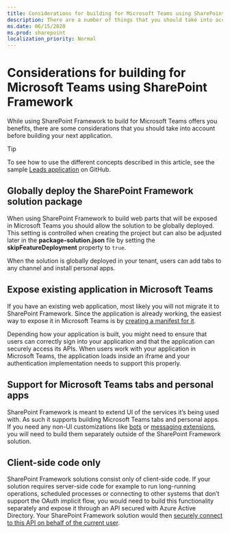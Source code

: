```yaml
---
title: Considerations for building for Microsoft Teams using SharePoint Framework
description: There are a number of things that you should take into account when building for Microsoft Teams using SharePoint Framework
ms.date: 06/15/2020
ms.prod: sharepoint
localization_priority: Normal
---
```


# Considerations for building for Microsoft Teams using SharePoint Framework

While using SharePoint Framework to build for Microsoft Teams offers you benefits, there are some considerations that you should take into account before building your next application.

> [!TIP]
> To see how to use the different concepts described in this article, see the sample [Leads application](https://github.com/pnp/sp-dev-solutions/tree/master/solutions/LeadsLOBSolution) on GitHub.

## Globally deploy the SharePoint Framework solution package

When using SharePoint Framework to build web parts that will be exposed in Microsoft Teams you should allow the solution to be globally deployed. This setting is controlled when creating the project but can also be adjusted later in the **package-solution.json** file by setting the **skipFeatureDeployment** property to `true`.

When the solution is globally deployed in your tenant, users can add tabs to any channel and install personal apps.

## Expose existing application in Microsoft Teams

If you have an existing web application, most likely you will not migrate it to SharePoint Framework. Since the application is already working, the easiest way to expose it in Microsoft Teams is by [creating a manifest for it](https://docs.microsoft.com/en-us/microsoftteams/platform/tabs/what-are-tabs).

Depending how your application is built, you might need to ensure that users can correctly sign into your application and that the application can securely access its APIs. When users work with your application in Microsoft Teams, the application loads inside an iframe and your authentication implementation needs to support this properly.

## Support for Microsoft Teams tabs and personal apps

SharePoint Framework is meant to extend UI of the services it’s being used with. As such it supports building Microsoft Teams tabs and personal apps. If you need any non-UI customizations like [bots](https://docs.microsoft.com/en-us/microsoftteams/platform/bots/what-are-bots) or [messaging extensions](https://docs.microsoft.com/en-us/microsoftteams/platform/messaging-extensions/what-are-messaging-extensions), you will need to build them separately outside of the SharePoint Framework solution.

## Client-side code only

SharePoint Framework solutions consist only of client-side code. If your solution requires server-side code for example to run long-running operations, scheduled processes or connecting to other systems that don’t support the OAuth implicit flow, you would need to build this functionality separately and expose it through an API secured with Azure Active Directory. Your SharePoint Framework solution would then [securely connect to this API on behalf of the current user](use-aadhttpclient.md).
